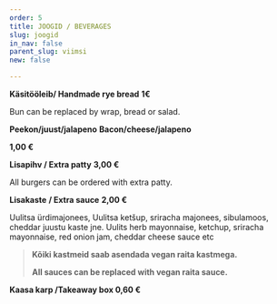 ```yaml
---
order: 5
title: JOOGID / BEVERAGES
slug: joogid
in_nav: false
parent_slug: viimsi
new: false

---
```

<span class="special"></span>**Käsitööleib/ Handmade rye bread** **1€**

Bun can be replaced by wrap, bread or salad.

**Peekon/juust/jalapeno**   **Bacon/cheese/jalapeno**

**1,00 €**

<span class="special"></span>**Lisapihv / Extra patty**  **3,00 €**

All burgers can be ordered with extra patty.

**Lisakaste** **/ Extra sauce** **2,00 €**

<span class="koostis">Uulitsa ürdimajonees, Uulitsa ketšup, sriracha majonees, sibulamoos, cheddar juustu kaste jne. Uulits herb mayonnaise, ketchup, sriracha mayonnaise, red onion jam, cheddar cheese sauce etc

<span class="vege"></span><span class="vegan">

> **Kõiki kastmeid saab asendada vegan raita kastmega.**
>
> **All sauces can be replaced with vegan raita sauce.**

**Kaasa karp /Takeaway box  0,60 €**